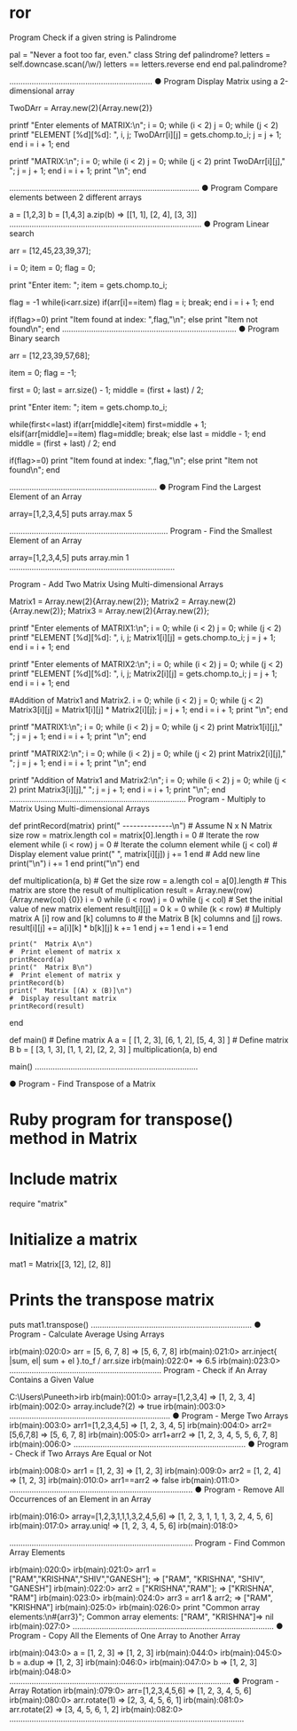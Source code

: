 # ror
 Program Check if a given string is Palindrome

pal = "Never a foot too far, even."
class String
  def palindrome?
    letters = self.downcase.scan(/\w/)
    letters == letters.reverse
  end
end
pal.palindrome?

................................................................
● Program Display Matrix using a 2-dimensional array

TwoDArr = Array.new(2){Array.new(2)}

printf "Enter elements of MATRIX:\n";
i = 0;
while (i < 2) 
  j = 0;
  while (j < 2) 
    printf "ELEMENT [%d][%d]: ", i, j;
    TwoDArr[i][j] =  gets.chomp.to_i;
    j = j + 1;
  end
  i = i + 1;
end

printf "MATRIX:\n";
i = 0;
while (i < 2)
  j = 0;
  while (j < 2) 
    print TwoDArr[i][j]," ";
    j = j + 1;
  end
  i = i + 1;
  print "\n";
end

.....................................................................................
● Program Compare elements between 2 different arrays

a = [1,2,3]
b = [1,4,3]
a.zip(b)
=> [[1, 1], [2, 4], [3, 3]]
......................................................................................
● Program Linear search

arr = [12,45,23,39,37];

i    =   0;
item =   0;
flag =   0;

print "Enter item: ";
item = gets.chomp.to_i;  

flag = -1
while(i<arr.size)
    if(arr[i]==item)
        flag = i;
        break;
    end
    i = i + 1;
end

        
if(flag>=0)
    print "Item found at index: ",flag,"\n"; 
else
    print "Item not found\n"; 
end
..............................................................................
● Program Binary search  

arr = [12,23,39,57,68];

item =   0;
flag =   -1;

first = 0;
last = arr.size() - 1;
middle = (first + last) / 2;

print "Enter item: ";
item = gets.chomp.to_i;  

while(first<=last)
    if(arr[middle]<item)
        first=middle + 1;
    elsif(arr[middle]==item)
        flag=middle;
        break;
    else
        last = middle - 1;
    end
    middle = (first + last) / 2;
end

if(flag>=0)
    print "Item found at index: ",flag,"\n"; 
else
    print "Item not found\n"; 
end

..................................................................
● Program Find the Largest Element of an Array 

array=[1,2,3,4,5]
puts array.max
5


.......................................................................
 Program - Find the Smallest Element of an Array

array=[1,2,3,4,5]
puts array.min
1
..........................................................................

Program - Add Two Matrix Using Multi-dimensional Arrays

Matrix1 = Array.new(2){Array.new(2)};
Matrix2 = Array.new(2){Array.new(2)};
Matrix3 = Array.new(2){Array.new(2)};

printf "Enter elements of MATRIX1:\n";
i = 0;
while (i < 2) 
  j = 0;
  while (j < 2) 
    printf "ELEMENT [%d][%d]: ", i, j;
    Matrix1[i][j] =  gets.chomp.to_i;
    j = j + 1;
  end
  i = i + 1;
end

printf "Enter elements of MATRIX2:\n";
i = 0;
while (i < 2) 
  j = 0;
  while (j < 2) 
    printf "ELEMENT [%d][%d]: ", i, j;
    Matrix2[i][j] =  gets.chomp.to_i;
    j = j + 1;
  end
  i = i + 1;
end


#Addition of Matrix1 and Matrix2.
i = 0;
while (i < 2)
  j = 0;
  while (j < 2) 
    Matrix3[i][j] = Matrix1[i][j] * Matrix2[i][j];
    j = j + 1;
  end
  i = i + 1;
  print "\n";
end

printf "MATRIX1:\n";
i = 0;
while (i < 2)
  j = 0;
  while (j < 2) 
    print Matrix1[i][j]," ";
    j = j + 1;
  end
  i = i + 1;
  print "\n";
end

printf "MATRIX2:\n";
i = 0;
while (i < 2)
  j = 0;
  while (j < 2) 
    print Matrix2[i][j]," ";
    j = j + 1;
  end
  i = i + 1;
  print "\n";
end

printf "Addition of Matrix1 and Matrix2:\n";
i = 0;
while (i < 2)
  j = 0;
  while (j < 2) 
    print Matrix3[i][j]," ";
    j = j + 1;
  end
  i = i + 1;
  print "\n";
end
...............................................................................
 Program - Multiply to Matrix Using Multi-dimensional Arrays

def printRecord(matrix) 
	print("  --------------\n")
	#  Assume  N x N Matrix size
	row = matrix.length
	col = matrix[0].length
	i = 0
	#  Iterate the row element
	while (i < row) 
		j = 0
		#  Iterate the column element
		while (j < col) 
			#  Display element value
			print("  ", matrix[i][j])
			j += 1
		end
		#  Add new line
		print("\n")
		i += 1
	end
	print("\n")
end

def multiplication(a, b) 
	#  Get the size
	row = a.length
	col = a[0].length
	#  This matrix are store the result of multiplication 
	result = Array.new(row) {Array.new(col) {0}}
	i = 0
	while (i < row) 
		j = 0
		while (j < col) 
			#  Set the initial value of new matrix element
			result[i][j] = 0
			k = 0
			while (k < row) 
				#  Multiply matrix A [i] row and [k] columns to 
				#  the Matrix B [k] columns and [j] rows.
				result[i][j] += a[i][k] * b[k][j]
				k += 1
			end
			j += 1
		end
		i += 1
	end

	print("  Matrix A\n")
	#  Print element of matrix x
	printRecord(a)
	print("  Matrix B\n")
	#  Print element of matrix y
	printRecord(b)
	print("  Matrix [(A) x (B)]\n")
	#  Display resultant matrix
	printRecord(result)
end

def main() 
	#  Define matrix A
	a = [
		[1, 2, 3],
		[6, 1, 2],
		[5, 4, 3]
	]
	#  Define matrix B
	b = [
		[3, 1, 3],
		[1, 1, 2],
		[2, 2, 3]
	]
	multiplication(a, b)
end

main()
.........................................................................

● Program - Find Transpose of a Matrix 


# Ruby program for transpose() method in Matrix
  
# Include matrix 
require "matrix"
  
# Initialize a matrix 
mat1 = Matrix[[3, 12], [2, 8]]  
  
# Prints the transpose matrix
puts  mat1.transpose()
........................................................................
● Program - Calculate Average Using Arrays

irb(main):020:0> arr = [5, 6, 7, 8]
=> [5, 6, 7, 8]
irb(main):021:0> arr.inject{ |sum, el| sum + el }.to_f / arr.size
irb(main):022:0*
=> 6.5
irb(main):023:0>
....................................................................
 Program - Check if An Array Contains a Given Value

C:\Users\Puneeth>irb
irb(main):001:0> array=[1,2,3,4]
=> [1, 2, 3, 4]
irb(main):002:0> array.include?(2)
=> true
irb(main):003:0>
........................................................................
● Program - Merge Two Arrays
irb(main):003:0> arr1=[1,2,3,4,5]
=> [1, 2, 3, 4, 5]
irb(main):004:0> arr2=[5,6,7,8]
=> [5, 6, 7, 8]
irb(main):005:0> arr1+arr2
=> [1, 2, 3, 4, 5, 5, 6, 7, 8]
irb(main):006:0>
.............................................................................
● Program - Check if Two Arrays Are Equal or Not

irb(main):008:0> arr1 = [1, 2, 3]
=> [1, 2, 3]
irb(main):009:0> arr2 = [1, 2, 4]
=> [1, 2, 3]
irb(main):010:0> arr1==arr2
=> false
irb(main):011:0>
..................................................................................
● Program - Remove All Occurrences of an Element in an Array

irb(main):016:0> array=[1,2,3,1,1,1,3,2,4,5,6]
=> [1, 2, 3, 1, 1, 1, 3, 2, 4, 5, 6]
irb(main):017:0> array.uniq!
=> [1, 2, 3, 4, 5, 6]
irb(main):018:0>

..................................................................................
Program - Find Common Array Elements

irb(main):020:0>
irb(main):021:0> arr1 = ["RAM","KRISHNA","SHIV","GANESH"];
=> ["RAM", "KRISHNA", "SHIV", "GANESH"]
irb(main):022:0> arr2 = ["KRISHNA","RAM"];
=> ["KRISHNA", "RAM"]
irb(main):023:0>
irb(main):024:0> arr3 = arr1 & arr2;
=> ["RAM", "KRISHNA"]
irb(main):025:0>
irb(main):026:0> print "Common array elements:\n#{arr3}";
Common array elements:
["RAM", "KRISHNA"]=> nil
irb(main):027:0>
..........................................................................................
● Program - Copy All the Elements of One Array to Another Array

irb(main):043:0> a = [1, 2, 3]
=> [1, 2, 3]
irb(main):044:0>
irb(main):045:0> b = a.dup
=> [1, 2, 3]
irb(main):046:0>
irb(main):047:0> b
=> [1, 2, 3]
irb(main):048:0>
...................................................................................................
● Program - Array Rotation
irb(main):079:0> arr=[1,2,3,4,5,6]
=> [1, 2, 3, 4, 5, 6]
irb(main):080:0> arr.rotate(1)
=> [2, 3, 4, 5, 6, 1]
irb(main):081:0> arr.rotate(2)
=> [3, 4, 5, 6, 1, 2]
irb(main):082:0>
.........................................................................................................



